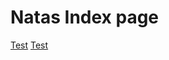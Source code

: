 # Natas Index page

<a href=https://grey-fish.github.io/HTB.log/>Test<a>
[Test](https://grey-fish.github.io/HTB.log/)
